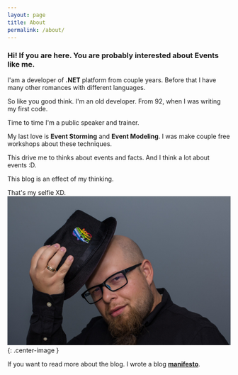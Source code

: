 ```yaml
---
layout: page
title: About
permalink: /about/
---
```


### Hi! If you are here. You are probably interested about Events like me.

I'am a developer of **.NET** platform from couple years.
Before that I have many other romances with different languages.

So like you good think. I'm an old developer. From 92, when I was writing my first code.

Time to time I'm a public speaker and trainer.


My last love is **Event Storming** and **Event Modeling**. I was make couple free workshops about these techniques.


This drive me to thinks about events and facts. And I think a lot about events :D.

This blog is an effect of my thinking.

That's my selfie XD.
![My selfie][mephoto]{: .center-image }

If you want to read more about the blog. I wrote a blog **[manifesto][manifesto]**.

[mephoto]: /assets/images/author/me.jpg

[manifesto]: {{site.url}}/manifesto
